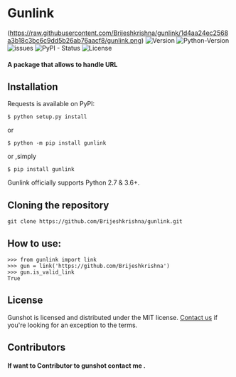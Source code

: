 # Gunlink
(https://raw.githubusercontent.com/Brijeshkrishna/gunlink/1d4aa24ec2568a3b18c3bc6c9dd5b26ab76aacf8/gunlink.png)
   ![Version](https://img.shields.io/badge/version-1.0.0-blue) ![Python-Version](https://img.shields.io/badge/python-3.9-blue) ![issues](https://img.shields.io/github/issues/Brijeshkrishna/gunshot) ![PyPI - Status](https://img.shields.io/pypi/status/pw-gen) ![License](https://img.shields.io/github/license/lunAr-creator/pw-gen) 

#### A package that allows to handle URL
  
  ##  Installation
Requests is available on PyPI:


    $ python setup.py install 

or

    $ python -m pip install gunlink
			
or ,simply 

    $ pip install gunlink

Gunlink officially supports Python 2.7 & 3.6+.
  ## Cloning the repository
  

    git clone https://github.com/Brijeshkrishna/gunlink.git
## How to use:

    >>> from gunlink import link
	>>> gun = link('https://github.com/Brijeshkrishna')
	>>> gun.is_valid_link
	True
	
## License

Gunshot is licensed and distributed under the MIT license.  [Contact us](mailto:brijeshkrishnaga@gmail.com)  if you're looking for an exception to the terms. 

## Contributors 
####  If want to Contributor to gunshot contact me .
